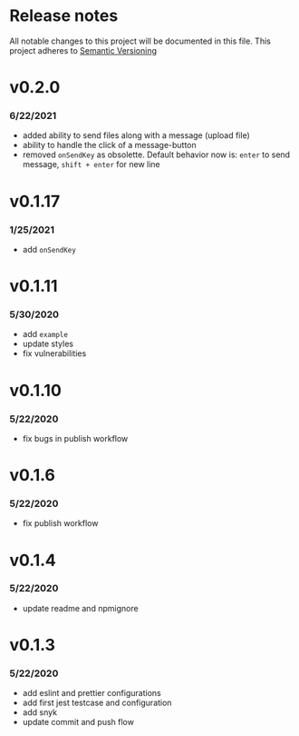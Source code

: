 # Release notes

All notable changes to this project will be documented in this file.
This project adheres to [Semantic Versioning](http://semver.org)

# v0.2.0
### 6/22/2021
- added ability to send files along with a message (upload file)
- ability to handle the click of a message-button
- removed `onSendKey` as obsolette. Default behavior now is: `enter` to send message, `shift + enter` for new line

# v0.1.17
### 1/25/2021
- add `onSendKey`

# v0.1.11
### 5/30/2020
- add `example`
- update styles
- fix vulnerabilities

# v0.1.10
### 5/22/2020
- fix bugs in publish workflow

# v0.1.6
### 5/22/2020
- fix publish workflow

# v0.1.4
### 5/22/2020
- update readme and npmignore

# v0.1.3
### 5/22/2020
- add eslint and prettier configurations
- add first jest testcase and configuration
- add snyk
- update commit and push flow